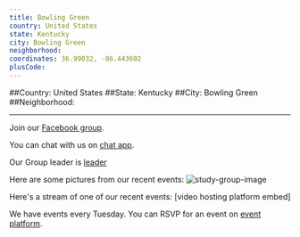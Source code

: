 ```yaml
---
title: Bowling Green
country: United States
state: Kentucky
city: Bowling Green
neighborhood: 
coordinates: 36.99032, -86.443602
plusCode:
---
```


##Country: United States
##State: Kentucky
##City: Bowling Green
##Neighborhood: 
*****
Join our [Facebook group](https://www.facebook.com/groups/free.code.camp.BG.kentucky).

You can chat with us on [chat app]().

Our Group leader is [leader]()

Here are some pictures from our recent events:
![study-group-image]()

Here's a stream of one of our recent events:
[video hosting platform embed]

We have events every Tuesday. You can RSVP for an event on [event platform]().
